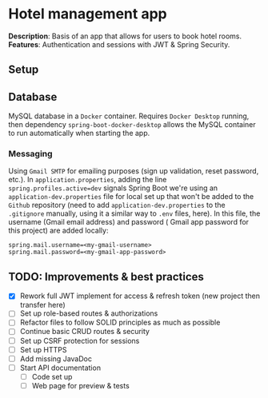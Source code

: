 # Hotel management app

**Description**: Basis of an app that allows for users to book hotel rooms.
**Features**: Authentication and sessions with JWT & Spring Security.

## Setup

## Database

MySQL database in a `Docker` container. Requires `Docker Desktop` running, then dependency
`spring-boot-docker-desktop` allows the MySQL container to run automatically when starting the app.

### Messaging

Using `Gmail SMTP` for emailing purposes (sign up validation, reset password, etc.). In
`application.properties`, adding the line `spring.profiles.active=dev` signals Spring Boot we're
using an `application-dev.properties` file for local set up that won't be added to the `Github`
repository (need to add `application-dev.properties` to the `.gitignore` manually, using it a
similar way to `.env` files, here). In this file, the username (Gmail email address) and password (
Gmail app password for this project) are added locally:

```properties
spring.mail.username=<my-gmail-username>
spring.mail.password=<my-gmail-app-password>
```

## TODO: Improvements & best practices

- [x] Rework full JWT implement for access & refresh token (new project then transfer here)
- [ ] Set up role-based routes & authorizations
- [ ] Refactor files to follow SOLID principles as much as possible
- [ ] Continue basic CRUD routes & security
- [ ] Set up CSRF protection for sessions
- [ ] Set up HTTPS
- [ ] Add missing JavaDoc
- [ ] Start API documentation 
  - [ ] Code set up 
  - [ ] Web page for preview & tests
